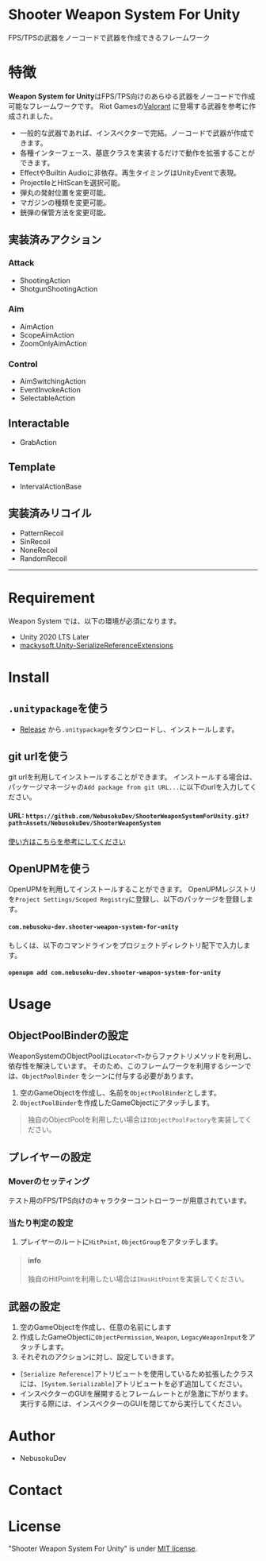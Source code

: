# Shooter Weapon System For Unity

FPS/TPSの武器をノーコードで武器を作成できるフレームワーク

# 特徴
**Weapon System for Unity**はFPS/TPS向けのあらゆる武器をノーコードで作成可能なフレームワークです。 Riot
Gamesの[Valorant](https://playvalorant.com/en-us/arsenal/) に登場する武器を参考に作成されました。
* 一般的な武器であれば、インスペクターで完結。ノーコードで武器が作成できます。
* 各種インターフェース、基底クラスを実装するだけで動作を拡張することができます。
* EffectやBuiltin Audioに非依存。再生タイミングはUnityEventで表現。
* ProjectileとHitScanを選択可能。
* 弾丸の発射位置を変更可能。
* マガジンの種類を変更可能。
* 銃弾の保管方法を変更可能。

## 実装済みアクション

### Attack

- ShootingAction
- ShotgunShootingAction

### Aim

- AimAction
- ScopeAimAction
- ZoomOnlyAimAction

### Control

- AimSwitchingAction
- EventInvokeAction
- SelectableAction

## Interactable

- GrabAction

## Template

- IntervalActionBase

## 実装済みリコイル

- PatternRecoil
- SinRecoil
- NoneRecoil
- RandomRecoil
---
# Requirement

Weapon System では、以下の環境が必須になります。

- Unity 2020 LTS Later
- [mackysoft.Unity-SerializeReferenceExtensions](https://github.com/mackysoft/Unity-SerializeReferenceExtensions)

# Install



## `.unitypackage`を使う

- [Release](https://github.com/NebusokuDev/ShooterWeaponSystemForUnity/releases) から`.unitypackage`をダウンロードし、インストールします。

## git urlを使う

git urlを利用してインストールすることができます。 インストールする場合は、 パッケージマネージャの`Add package from git URL...`に以下のurlを入力してください。

#### URL: `https://github.com/NebusokuDev/ShooterWeaponSystemForUnity.git?path=Assets/NebusokuDev/ShooterWeaponSystem`

[使い方はこちらを参考にしてください](https://docs.unity3d.com/2019.4/Documentation/Manual/upm-ui-giturl.html)

## OpenUPMを使う

OpenUPMを利用してインストールすることができます。 OpenUPMレジストリを`Project Settings/Scoped Registry`に登録し、以下のパッケージを登録します。

#### `com.nebusoku-dev.shooter-weapon-system-for-unity`

もしくは、以下のコマンドラインをプロジェクトディレクトリ配下で入力します。

#### `openupm add com.nebusoku-dev.shooter-weapon-system-for-unity` 

# Usage

## ObjectPoolBinderの設定

WeaponSystemのObjectPoolは`Locator<T>`からファクトリメソッドを利用し、依存性を解決しています。 そのため、このフレームワークを利用するシーンでは、`ObjectPoolBinder`
をシーンに付与する必要があります。

1. 空のGameObjectを作成し、名前を`ObjectPoolBinder`とします。
2. `ObjectPoolBinder`を作成したGameObjectにアタッチします。

> 独自のObjectPoolを利用したい場合は`IObjectPoolFactory`を実装してください。

## プレイヤーの設定

### Moverのセッティング

テスト用のFPS/TPS向けのキャラクターコントローラーが用意されています。

### 当たり判定の設定

1. プレイヤーのルートに`HitPoint`, `ObjectGroup`をアタッチします。

> #### info
> 独自のHitPointを利用したい場合は`IHasHitPoint`を実装してください。

## 武器の設定

1. 空のGameObjectを作成し、任意の名前にします
2. 作成したGameObjectに`ObjectPermission`, `Weapon`, `LegacyWeaponInput`をアタッチします。
3. それぞれのアクションに対し、設定していきます。


- `[Serialize Reference]`アトリビュートを使用しているため拡張したクラスには、`[System.Serializable]`アトリビュートを必ず追加してください。
- インスペクターのGUIを展開するとフレームレートとが急激に下がります。実行する際には、インスペクターのGUIを閉じてから実行してください。

# Author

- NebusokuDev

# Contact

# License

"Shooter Weapon System For Unity" is under [MIT license](https://en.wikipedia.org/wiki/MIT_License).